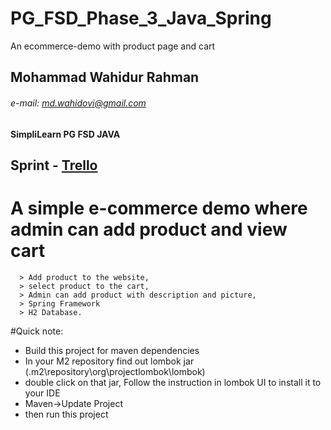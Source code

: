 # PG_FSD_Phase_3_Java_Spring
An ecommerce-demo with product page and cart

## Mohammad Wahidur Rahman
###### e-mail: md.wahidovi@gmail.com
**SimpliLearn PG FSD JAVA** 
## Sprint - [Trello](https://trello.com/b/oaydGMlX)

# A simple e-commerce demo where admin can add product and view cart  

      > Add product to the website,
      > select product to the cart, 
      > Admin can add product with description and picture, 
      > Spring Framework 
      > H2 Database.



#Quick note: 
 * Build this project for maven dependencies
 * In your M2 repository find out lombok jar (.m2\repository\org\projectlombok\lombok\)
 * double click on that jar, Follow the instruction in lombok UI to  install it to your IDE
 * Maven->Update Project
 * then run this project
